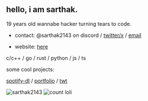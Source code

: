 ## hello, i am sarthak.

19 years old wannabe hacker turning tears to code.

- contact: @sarthak2143 on discord / [twitter/x](https://x.com/sarthak2143) / [email](mailto:sarthaktomar2143@gmail.com)

- website: [here](https://portfolio-sarthak2143s-projects.vercel.app/)

c/c++ / go / rust / python / js / ts

some cool projects:

[spotify-dl](https://github.com/Sarthak2143/spotify-dl) / [portfolio](https://github.com/Sarthak2143/portfolio) / [twt](https://github.com/Sarthak2143/twt)

![sarthak2143](https://count.getloli.com/@:Sarthak2143)
![count loli](https://count.getloli.com/get/@:Sarthak2143?theme=gelbooru&scale=0.7)
